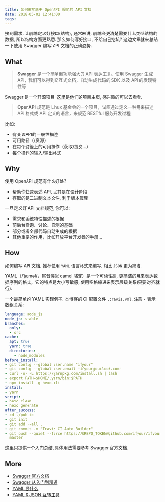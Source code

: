 ```yaml
---
title: 如何编写基于 OpenAPI 规范的 API 文档
date: 2018-05-02 12:41:00
tags:
---
```


接到需求, 让前端定义好接口(结构), 通常来讲, 前端会更清楚需要什么类型结构的数据, 所以结构方面更熟悉. 那么如何写好接口, 不给自己挖坑? 这边文章就来总结一下使用 Swagger 编写 API 文档的正确姿势.

<!-- more -->


## What

> **Swagger** 是一个简单但功能强大的 API 表达工具。使用 Swagger 生成 API，我们可以得到交互式文档，自动生成代码的 SDK 以及 API 的发现特性等

Swagger 是一个开源项目, [这里](https://github.com/swagger-api)是他们的项目主页, 感兴趣的可以去看看.

> **OpenAPI** 规范是 Linux 基金会的一个项目，试图通过定义一种用来描述 API 格式或 API 定义的语言，来规范 RESTful 服务开发过程
 
 比如:
- 有关该API的一般性描述
- 可用路径（/资源）
- 在每个路径上的可用操作（获取/提交...）
- 每个操作的输入/输出格式


## Why

使用 OpenAPI 规范有什么好处?
- 帮助你快速表述 API, 尤其是在设计阶段
- 存取的是二进制文本文件, 利于版本管理

一旦定义好 API 文档规范, 你可以:
- 需求和系统特性描述的根据
- 前后台查询、讨论、自测的基础
- 部分或者全部代码自动生成的根据
- 其他重要的作用，比如开放平台开发者的手册...


## How
如何编写 API 文档, 推荐使用 `YAML` 语言格式来编写, 相比 `JSON` 更为简洁.

<div class="tip">
YAML（/ˈjæməl/，尾音类似 camel 骆驼）是一个可读性高, 更简洁的用来表达数据序列的格式。它的特点是大小写敏感, 使用空格缩进来表示层级关系(只要对齐就行). 
</div>

一个最简单的 YAML 实现例子, 本博客的 CI 配置文件 `.travis.yml`, 注意 `-` 表示数组关系:
```yml
language: node_js
node_js: stable
branches:
  only:
  - src
cache:
  apt: true
  yarn: true
  directories:
    - node_modules
before_install:
- git config --global user.name "ifyour"
- git config --global user.email "ifyour@outlook.com"
- curl -o- -L https://yarnpkg.com/install.sh | bash
- export PATH=$HOME/.yarn/bin:$PATH
- npm install -g hexo-cli
install:
- yarn
script:
- hexo clean
- hexo generate
after_success:
- cd ./public
- git init
- git add --all .
- git commit -m "Travis CI Auto Builder"
- git push --quiet --force https://$REPO_TOKEN@github.com/ifyour/ifyour.github.io.git
  master
```
这里只提供一个入门总结, 具体用法需要参考 Swagger 官方文档.


## More
- [Swagger 官方文档](https://swagger.io/docs/)
- [Swagger 从入门到精通](https://legacy.gitbook.com/book/huangwenchao/swagger/details)
- [YAML 是什么](http://www.ruanyifeng.com/blog/2016/07/yaml.html)
- [YAML & JSON 互转工具](http://www.awesometool.org/Encode/YAML2JSON)